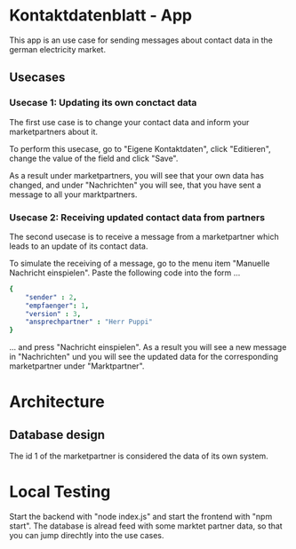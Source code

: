 
# Kontaktdatenblatt - App
This app is an use case for sending messages about contact data in the german electricity market.

## Usecases

### Usecase 1: Updating its own conctact data

The first use case is to change your contact data and inform your marketpartners about it.

To perform this usecase, go to "Eigene Kontaktdaten", click "Editieren", change the value of the field and click "Save".

As a result under marketpartners, you will see that your own data has changed, and under "Nachrichten" you will see, that you have sent a message to all your marktpartners.


### Usecase 2: Receiving updated contact data from partners

The second usecase is to receive a message from a marketpartner which leads to an update of its contact data.

To simulate the receiving of a message, go to the menu item "Manuelle Nachricht einspielen". Paste the following code into the form ... 

```yaml
{
    "sender" : 2,
    "empfaenger": 1,
    "version" : 3,
    "ansprechpartner" : "Herr Puppi"
}
```
... and press "Nachricht einspielen".
As a result you will see a new message in "Nachrichten" und you will see the updated data for the corresponding marketpartner under "Marktpartner".

# Architecture
## Database design
The id 1 of the marketpartner is considered the data of its own system.

# Local Testing
Start the backend with "node index.js" and start the frontend with "npm start". The database is alread feed with some marktet partner data, so that you can jump direchtly into the use cases.

